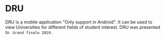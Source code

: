 # DRU

DRU is a mobile application "Only support in Android". It can be used to view Universities for different fields of student interest.
DRU was presented to <CODE WITH WIE> Grand finale 2019.

